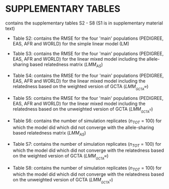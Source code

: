 # SUPPLEMENTARY TABLES

contains the supplementary tables S2 - S8 (S1 is in supplementary material text)

- Table S2: contains the RMSE for the four 'main' populations (PEDIGREE, EAS, AFR and WORLD) for the simple linear model (LM)

- Table S3: contains the RMSE for the four 'main' populations (PEDIGREE, EAS, AFR and WORLD) for the linear mixed model including the allele-sharing based relatedness matrix ($LMM_{AS}$)

- Table S4: contains the RMSE for the four 'main' populations (PEDIGREE, EAS, AFR and WORLD) for the linear mixed model including the relatedness based on the weighted version of GCTA ($LMM_^{w}_{GCTA}$)

- Table S5: contains the RMSE for the four 'main' populations (PEDIGREE, EAS, AFR and WORLD) for the linear mixed model including the relatedness based on the unweighted version of GCTA ($LMM_^{u}_{GCTA}$)


- Table S6: contains the number of simulation replicates ($n_{TOT}$ = 100) for which the model did which did not converge with the allele-sharing based relatedness matrix ($LMM_{AS}$)

- Table S7: contains the number of simulation replicates ($n_{TOT}$ = 100) for which the model did which did not converge with the relatedness based on the weighted version of GCTA ($LMM_^{w}_{GCTA}$)

- Table S8: contains the number of simulation replicates ($n_{TOT}$ = 100) for which the model did which did not converge with the relatedness based on the unweighted version of GCTA ($LMM_^{u}_{GCTA}$)
